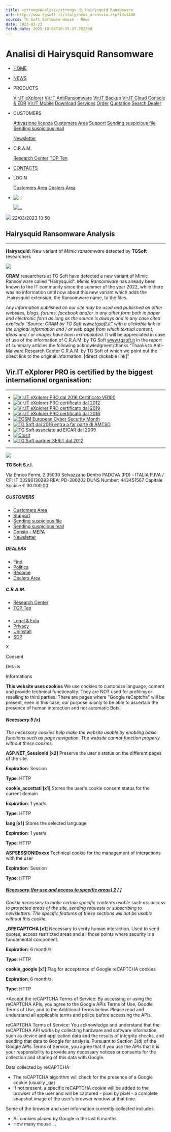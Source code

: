 ```yaml
---
title: <strong>Analisi</strong> di Hairysquid Ransomware
url: http://www.tgsoft.it/italy/news_archivio.asp?id=1408
source: TG Soft Software House - News
date: 2023-03-23
fetch_date: 2025-10-04T10:25:37.702390
---
```


# <strong>Analisi</strong> di Hairysquid Ransomware

* [HOME](/index.asp)
* [NEWS](/news/news_list.asp)
* PRODUCTS

  [Vir.IT eXplorer](/prodotti/viritexplorer.asp)
  [Vir.IT AntiRansomware](/antiransomware.asp)
  [Vir.IT Backup](/prodotti/backup.asp)
  [Vir.IT Cloud Console & EDR](/prodotti/cloudconsole_edr.asp)
  [Vir.IT Mobile](/prodotti/viritmobile.asp)
  [Download](/prodotti/download.asp)
  [Services](/prodotti/servizi.asp)
  [Order](/prodotti/order.asp)
  [Quotation](/prodotti/preventivo_step_1.asp)
  [Search Dealer](/rivenditori/rivenditori_cerca.asp)
* CUSTOMERS

  [Attivazione licenza](/clienti/attivazioneLicenza.asp)
  [Customers Area](/clienti/clienti_login.asp)
  [Support](/clienti/assistenza.asp)
  [Sending suspicious file](/clienti/inviaFile.asp)
  [Sending suspicious mail](/cram/inviaMailSospetta.asp)

  [Newsletter](/news/newsletter.asp)
* C.R.A.M.

  [Research Center](/cram.asp)
  [TOP Ten](/cram/TOP10.asp)
* [CONTACTS](/contatti.asp)

* LOGIN

  [Customers Area](../clienti/clienti_login.asp)
  [Dealers Area](../rivenditori/rivenditori_login.asp)
* ![...](/immagini/static/lang/en.png)

  [![...](/immagini/static/lang/it.png)](https://www.tgsoft.it/news/news_archivio.asp?id=1408&lang=ita&chg=1)

![](../immagini/static/mix/calendario.png)
22/03/2023
10:50

## Hairysquid Ransomware **Analysis**

---

**Hairysquid:** New variant of *Mimic ransomwar*e detected by **TGSoft** researchers

[![](https://www.tgsoft.it/immagini/news/Hairysquid/logo3.jpg)](https://www.tgsoft.it/immagini/news/Hairysquid/logo3.jpg)

**CRAM** researchers at TG Soft have detected a new variant of Mimic Ransomware called "Hairysquid". *Mimic Ransomware* has already been known to the IT community since the summer of the year 2022, while there was no information until now about this new variant which adds the .Hairysquid extension, the Ransomware name, to the files.

*Any information published on our site may be used and published on other websites, blogs, forums, facebook and/or in any other form both in paper and electronic form as long as the source is always and in any case cited explicitly “Source: CRAM by TG Soft www.tgsoft.it” with a clickable link to the original information and / or web page from which textual content, ideas and / or images have been extrapolated.*
It will be appreciated in case of use of the information of C.R.A.M. by TG Soft www.tgsoft.it in the report of summary articles the following acknowledgment/thanks “Thanks to Anti-Malware Research Center C.R.A.M. by TG Soft of which we point out the direct link to the original information: [direct clickable link]”

## Vir.IT eXplorer PRO is certified by the biggest international organisation:

---

* [![Vir.IT eXplorer PRO dal 2016 Certificato VB100](/immagini/static/certifications/VB100.png "Vir.IT eXplorer PRO dal 2016 Certificato VB100")](/certifications/vb100.asp)
* [![Vir.IT eXplorer PRO certificato dal 2012](/immagini/static/certifications/certified-partner-small.png "Vir.IT eXplorer PRO certificato dal 2012")](/certifications/OPSWAT.asp)
* [![Vir.IT eXplorer PRO certificato dal 2019](/immagini/static/certifications/AppEsteem_Seal_for_AV_tilted.png "Vir.IT eXplorer PRO certificato dal 2019")](/certifications/AppEsteem.asp)
* [![Vir.IT eXplorer PRO certificato dal 2016](/immagini/static/certifications/ICSA_am.png "Vir.IT eXplorer PRO certificato dal 2016")](/certifications/ICSALabs.asp)
* [![ECSM European Cyber Security Month](/immagini/static/certifications/ECSM_PNG.png "ECSM European Cyber Security Month")](/news/news_archivio.asp?id=1579)
* [![TG Soft dal 2016 entra a far parte di AMTSO](/immagini/static/certifications/amtso_MEMBER_logo_color.png "TG Soft dal 2016 entra a far parte di AMTSO")](/news/news_archivio.asp?id=724)
* [![TG Soft associato ad EICAR dal 2009](/immagini/static/certifications/eicar-small.jpg "TG Soft in associazione con EICAR dal 2009")](/news/news_archivio.asp?id=353)
* [![Clusit](/immagini/static/certifications/CLUSIT_logo.png "Clusit")](/news/news_archivio.asp?id=1182)
* [![TG Soft partner SERIT dal 2012](/immagini/static/certifications/logo_serit.png "TG Soft partner SERIT dal 2012")](/news/news_archivio.asp?id=487)

---

![](/immagini/static/mix/cookie_ko.png)

**TG Soft S.r.l.**

Via Enrico Fermi, 2
35030 Selvazzano Dentro
 PADOVA (PD) - ITALIA
P.IVA / CF: IT 03296130283
REA: PD-300202
DUNS Number: 443451567
Capitale Sociale € 30.000,00

##### CUSTOMERS

* [Customers Area](/clienti/clienti_login.asp)
* [Support](/clienti/assistenza.asp)
* [Sending suspicious file](/clienti/inviaFile.asp)
* [Sending suspicious mail](/cram/inviaMailSospetta.asp)
* [Consip - MEPA](/clienti/consipMepa.asp)
* [Newsletter](/news/newsletter.asp)

##### DEALERS

* [Find](/rivenditori/rivenditori_cerca.asp)
* [Politica](/rivenditori/politica.asp)
* [Become](/rivenditori/Rich_Listino_Riv.asp)
* [Dealers Area](/rivenditori/rivenditori_login.asp)

##### C.R.A.M.

* [Research Center](/cram.asp)
* [TOP Ten](/cram/TOP10.asp)

#####

* [Legal & Eula](/legaleula.asp)
* [Privacy](/clienti/privacy.asp)
* [Uninstall](/prodotti/uninstall.asp)
* [SDP](/sdp.asp)

X

Consent

Details

Informations

**This website uses cookies**
 We use cookies to customize language, content and provide technical functionality. They are NOT used for profiling or reselling to third parties. There are pages where "Google reCaptcha" will be present, even in this case, our purpose is only to be able to ascertain the presence of human interaction and not automatic Bots.

##### [Necessary 5](#collapseCookieOne) [x]

*The necessary cookies help make the website usable by enabling basic functions such as page navigation. The website cannot function properly without these cookies.*

**ASP.NET\_SessionId [x2]**
Preserve the user's status on the different pages of the site.

**Expiration**: Session

**Type**: HTTP

**cookie\_accettati [x1]**
Stores the user's cookie consent status for the current domain

**Expiration**: 1 year/s

**Type**: HTTP

**lang [x1]**
Stores the selected language

**Expiration**: 1 year/s

**Type**: HTTP

**ASPSESSIONIDxxxx**
Technical cookie for the management of interactions with the user

**Expiration**: Session

**Type**: HTTP

##### [Necessary (for use and access to specific areas) 2](#collapseCookieTwo) [ ]

*Cookie necessary to make certain specific contents usable such as: access to protected areas of the site, sending requests or subscribing to newsletters. The specific features of these sections will not be usable without this cookie.*

**\_GRECAPTCHA [x1]**
Necessary to verify human interaction.
Used to send quotes, access restricted areas and all those points where security is a fundamental component.

**Expiration**: 6 month/s

**Type**: HTTP

**cookie\_google [x1]**
Flag for acceptance of Google reCAPTCHA cookies

**Expiration**: 6 month/s

**Type**: HTTP

*Accept the reCAPTCHA Terms of Service:
By accessing or using the reCAPTCHA APIs, you agree to the Google APIs Terms of Use, Goodle Terms of Use, and to the Additional Terms below. Please read and understand all applicable terms and police before accessing the APIs.

reCAPTCHA Terms of Service:
You acknowledge and understand that the reCAPTCHA API works by collecting hardware and software information, such as device and application data and the results of integrity checks, and sending that data to Google for analysis. Pursuant to Section 3(d) of the Google APIs Terms of Service, you agree that if you use the APIs that it is your responsibility to provide any necessary notices or consents for the collection and sharing of this data with Google.

Data collected by reCAPTCHA:

* The reCAPTCHA algorithm will check for the presence of a Google cookie (usually \_ga)
* If not present, a specific reCAPTCHA cookie will be added to the browser of the user and will be captured - pixel by pixel - a complete snapshot image of the user's browser window at that time.

Some of the browser and user information currently collected includes:

* All cookies placed by Google in the last 6 months
* How many mouse ...